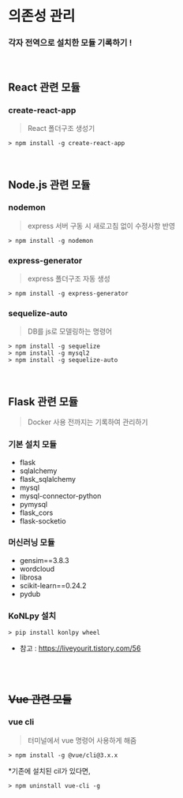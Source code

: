 # 의존성 관리

### 각자 전역으로 설치한 모듈 기록하기 !

<br>

## React 관련 모듈

### create-react-app
> React 폴더구조 생성기
```
> npm install -g create-react-app
```


<br>

## Node.js 관련 모듈

### nodemon
> express 서버 구동 시 새로고침 없이 수정사항 반영
```
> npm install -g nodemon
```

### express-generator
> express 폴더구조 자동 생성
```
> npm install -g express-generator
```

### sequelize-auto
> DB를 js로 모델링하는 명령어
```
> npm install -g sequelize
> npm install -g mysql2
> npm install -g sequelize-auto
```

<br>

## Flask 관련 모듈
> Docker 사용 전까지는 기록하여 관리하기

### 기본 설치 모듈

- flask 
- sqlalchemy 
- flask_sqlalchemy
- mysql 
- mysql-connector-python
- pymysql
- flask_cors
- flask-socketio

### 머신러닝 모듈

- gensim==3.8.3
- wordcloud
- librosa
- scikit-learn==0.24.2
- pydub

### KoNLpy 설치
```
> pip install konlpy wheel
```
- 참고 : https://liveyourit.tistory.com/56

<br>
<br>

## ~~Vue 관련 모듈~~

### vue cli 
> 터미널에서 vue 명령어 사용하게 해줌
```
> npm install -g @vue/cli@3.x.x
```

*기존에 설치된 cil가 있다면,
```
> npm uninstall vue-cli -g
```



